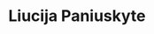 ---
title: Liucija Paniuskyte
description: Multimedia Artist
background: "images/bg.jpg"
logo: "https://upload.wikimedia.org/wikipedia/commons/8/8e/Font_Awesome_5_regular_gem.svg"
---
